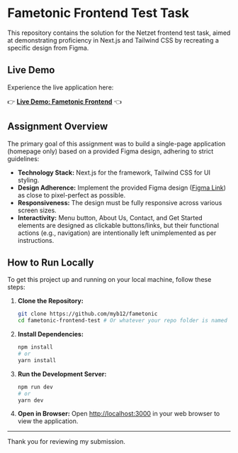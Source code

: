 # Fametonic Frontend Test Task

This repository contains the solution for the Netzet frontend test task, aimed at demonstrating proficiency in Next.js and Tailwind CSS by recreating a specific design from Figma.

## Live Demo

Experience the live application here:

👉 **[Live Demo: Fametonic Frontend](https://fametonic-myb.netlify.app/)** 👈

## Assignment Overview

The primary goal of this assignment was to build a single-page application (homepage only) based on a provided Figma design, adhering to strict guidelines:

* **Technology Stack:** Next.js for the framework, Tailwind CSS for UI styling.
* **Design Adherence:** Implement the provided Figma design ([Figma Link](https://www.figma.com/design/CeIAZvl524VDP3SpRmDuT5/Fametonic-Open?node-id=1-141&t=niDmCrnhS5PUipNv-1)) as close to pixel-perfect as possible.
* **Responsiveness:** The design must be fully responsive across various screen sizes.
* **Interactivity:** Menu button, About Us, Contact, and Get Started elements are designed as clickable buttons/links, but their functional actions (e.g., navigation) are intentionally left unimplemented as per instructions.

## How to Run Locally

To get this project up and running on your local machine, follow these steps:

1.  **Clone the Repository:**
    ```bash
    git clone https://github.com/myb12/fametonic
    cd fametonic-frontend-test # Or whatever your repo folder is named
    ```
2.  **Install Dependencies:**
    ```bash
    npm install
    # or
    yarn install
    ```
3.  **Run the Development Server:**
    ```bash
    npm run dev
    # or
    yarn dev
    ```
4.  **Open in Browser:**
    Open [http://localhost:3000](http://localhost:3000) in your web browser to view the application.

---

Thank you for reviewing my submission.